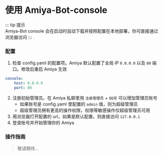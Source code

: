 # 使用 Amiya-Bot-console

::: tip 提示<br>
Amiya-Bot console 会在启动时自动下载并按照配置在本地部署，你可直接通过浏览器访问
:::

### 配置

1. 检查 config.yaml 的配置项。Amiya 默认配置了全局 IP `0.0.0.0` 以及 `80` 端口。修改后重启 Amiya 生效

```yaml
console:
    host: 0.0.0.0
    port: 80
```

2. 注册初始管理员。在 Amiya 私聊里用 `注册管理员` + `QQ号` 可以增加管理员账号
    - 如果账号是 config.yaml 里配置的 `admin` 值，则为超级管理员
    - 超级管理员拥有更高的操作权限，权限等敏感操作仅超级管理员可用
3. 用浏览器打开配置的 url，如果是默认配置，则直接访问 `127.0.0.1`
4. 登录账号并开始管理你的 Amiya

### 操作指南

> 敬请期待...
